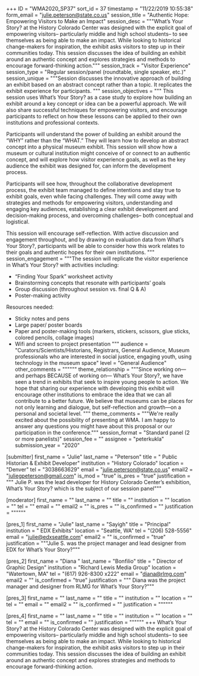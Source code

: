 +++
ID = "WMA2020_SP37"
sort_id = 37
timestamp = "11/22/2019 10:55:38"
form_email = "julie.peterson@state.co.us"
session_title = "Authentic Hope: Empowering Visitors to Make an Impact"
session_desc = """What’s Your Story? at the History Colorado Center was designed with the explicit goal of empowering visitors– particularly middle and high school students– to see themselves as being able to make an impact. While looking to historical change-makers for inspiration, the exhibit asks visitors to step up in their communities today. This session discusses the idea of building an exhibit around an authentic concept and explores strategies and methods to encourage forward-thinking action."""
session_track = "Visitor Experience"
session_type = "Regular session/panel (roundtable, single speaker, etc.)"
session_unique = """Session discusses the innovative approach of building an exhibit based on an abstract concept rather than a topic. It replicates the exhibit experience for participants. """
session_objectives = """
This session uses What’s Your Story? as a case study to explore how building an exhibit around a key concept or idea can be a powerful approach. We will also share successful techniques for empowering visitors, and encourage participants to reflect on how these lessons can be applied to their own institutions and professional contexts.

Participants will understand the power of building an exhibit around the “WHY” rather than the “WHAT.” They will learn how to develop an abstract concept into a physical museum exhibit. This session will show how a museum or cultural institution might conceive of or connect to an authentic concept, and will explore how visitor experience goals, as well as the key audience the exhibit was designed for, can inform the development process.

Participants will see how, throughout the collaborative development process, the exhibit team managed to define intentions and stay true to exhibit goals, even while facing challenges. They will come away with strategies and methods for empowering visitors, understanding and engaging key audiences, establishing a clear exhibit development and decision-making process, and overcoming challenges– both conceptual and logistical.

This session will encourage self-reflection. With active discussion and engagement throughout, and by drawing on evaluation data from What’s Your Story?,  participants will be able to consider how this work relates to their goals and authentic hopes for their own institutions.
"""
session_engagement = """The session will replicate the visitor experience in What’s Your Story? with activities including:
- “Finding Your Spark” worksheet activity
- Brainstorming concepts that resonate with participants’ goals
- Group discussion (throughout session vs. final Q & A)
- Poster-making activity

Resources needed:
- Sticky notes and pens
- Large paper/ poster boards
- Paper and poster-making tools (markers, stickers, scissors, glue sticks, colored pencils, collage images)
- Wifi and screen to project presentation
"""
audience = "Curators/Scientists/Historians, Registrars, General Audience, Museum professionals who are interested in social justice, engaging youth, using technology in the museum space"
level = "General Audience"
other_comments = """"""
theme_relationship = """Since working on—and perhaps BECAUSE of working on— What’s Your Story?, we have seen a trend in exhibits that seek to inspire young people to action. We hope that sharing our experience with developing this exhibit will encourage other institutions to embrace the idea that we can all contribute to a better future. We believe that museums can be places for not only learning and dialogue, but self-reflection and growth—on a personal and societal level.
"""
theme_comments = """We're really excited about the possibility of presenting at WMA. I am happy to answer any questions you might have about this proposal or our participation in the conference."""
session_format = "Standard panel (2 or more panelists)"
session_fee = ""
assignee = "peterkukla"
submission_year = "2020"

[submitter]
first_name = "Julie"
last_name = "Peterson"
title = "  Public Historian & Exhibit Developer"
institution = "History Colorado"
location = "Denver"
tel = "3038663629"
email = "julie.peterson@state.co.us"
email2 = "juliegpeterson@gmail.com"
is_mod = "true"
is_pres = "true"
justification = """ Julie P. was the lead developer for History Colorado Center’s exhibition, What’s Your Story? which is the subject of our session panel"""

[moderator]
first_name = ""
last_name = ""
title = ""
institution = ""
location = ""
tel = ""
email = ""
email2 = ""
is_pres = ""
is_confirmed = ""
justification = """"""

[pres_1]
first_name = "Julie"
last_name = "Sayigh"
title = "Principal"
institution = "  EDX Exhibits"
location = "Seattle, WA"
tel = "(206) 528-5556"
email = "julie@edxseattle.com"
email2 = ""
is_confirmed = "true"
justification = """Julie S. was the project manager and lead designer from EDX for What’s Your Story?"""

[pres_2]
first_name = "Diana "
last_name = "Bonfilio"
title = " Director of Graphic Design"
institution = "Richard Lewis Media Group"
location = "Watertown, MA"
tel = "(617) 926-8300 x222"
email = "diana@rlmg.com"
email2 = ""
is_confirmed = "true"
justification = """
Diana was the project manager and designer from RLMG for What’s Your Story?"""

[pres_3]
first_name = ""
last_name = ""
title = ""
institution = ""
location = ""
tel = ""
email = ""
email2 = ""
is_confirmed = ""
justification = """"""

[pres_4]
first_name = ""
last_name = ""
title = ""
institution = ""
location = ""
tel = ""
email = ""
is_confirmed = ""
justification = """"""
+++
What’s Your Story? at the History Colorado Center was designed with the explicit goal of empowering visitors– particularly middle and high school students– to see themselves as being able to make an impact. While looking to historical change-makers for inspiration, the exhibit asks visitors to step up in their communities today. This session discusses the idea of building an exhibit around an authentic concept and explores strategies and methods to encourage forward-thinking action.